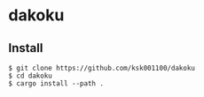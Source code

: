 # dakoku

## Install
```shell
$ git clone https://github.com/ksk001100/dakoku
$ cd dakoku
$ cargo install --path .
```